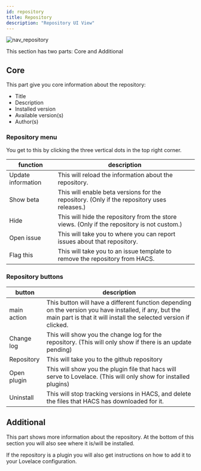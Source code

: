 ```yaml
---
id: repository
title: Repository
description: "Repository UI View"
---
```


![nav_repository](/img/nav_repository.png)

This section has two parts: Core and Additional

## Core

This part give you core information about the repository:

- Title
- Description
- Installed version
- Available version(s)
- Author(s)


### Repository menu

You get to this by clicking the three vertical dots in the top right corner.

function | description
-- | --
Update information | This will reload the information about the repository.
Show beta | This will enable beta versions for the repository. (Only if the repository uses releases.)
Hide | This will hide the repository from the store views. (Only if the repository is not custom.)
Open issue | This will take you to where you can report issues about that repository.
Flag this | This will take you to an issue template to remove the repository from HACS.

### Repository buttons

button | description
-- | --
main action | This button will have a different function depending on the version you have installed, if any, but the main part is that it will install the selected version if clicked.
Change log | This will show you the change log for the repository. (This will only show if there is an update pending)
Repository | This will take you to the github repository
Open plugin | This will show you the plugin file that hacs will serve to Lovelace. (This will only show for installed plugins)
Uninstall | This will stop tracking versions in HACS, and delete the files that HACS has downloaded for it.

## Additional

This part shows more information about the repository.
At the bottom of this section you will also see where it is/will be installed.

If the repository is a plugin you will also get instructions on how to add it to your Lovelace configuration.
